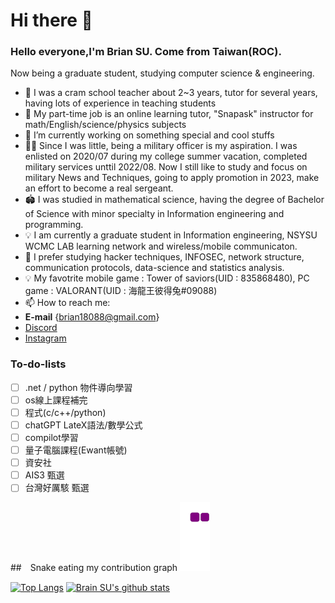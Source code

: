 # Hi there 👋

### Hello everyone,I'm Brian SU. Come from Taiwan(ROC).
Now being a graduate student, studying computer science & engineering.
- 📝 I was a cram school teacher about 2~3 years, tutor for several years, having lots of experience in teaching students 
- 📝 My part-time job is an online learning tutor, "Snapask" instructor for math/English/science/physics subjects
- 🔭 I’m currently working on something special and cool stuffs
- 💂‍♂️  Since I was little, being a military officer is my aspiration. I was enlisted on 2020/07 during my college summer vacation, completed military services unttil 2022/08. Now I still like to study and focus on military News and Techniques, going to apply promotion in 2023, make an effort to become a real sergeant.
- 🏟  I was studied in mathematical science, having the degree of Bachelor of Science with minor specialty in Information engineering and programming.
- 💡  I am currently a graduate student in Information engineering, NSYSU WCMC LAB learning network and wireless/mobile communicaton.
- 🌱 I prefer studying hacker techniques, INFOSEC, network structure, communication protocols, data-science and statistics analysis.
- 💡  My favotrite mobile game : Tower of saviors(UID : 835868480), PC game : VALORANT(UID : 海龍王彼得兔#09088)
- 📫 How to reach me:
- **E-mail** {brian18088@gmail.com}
- [Discord](https://discordapp.com/users/brian18088#7366)
- [Instagram](https://www.instagram.com/brian_18088/)

### To-do-lists
- [ ] .net / python 物件導向學習
- [ ] os線上課程補完
- [ ] 程式(c/c++/python)
- [ ] chatGPT LateX語法/數學公式
- [ ] compilot學習
- [ ] 量子電腦課程(Ewant帳號)
- [ ] 資安社
- [ ] AIS3 甄選
- [ ] 台灣好厲駭 甄選
 
##　Snake eating my contribution graph
![snake gif](https://github.com/brian09088/brian09088/blob/output/github-contribution-grid-snake.gif)

[![Top Langs](https://github-readme-stats.vercel.app/api/top-langs/?username=brian09088)](https://github.com/brian09088/github-readme-stats)
[![Brain SU's github stats](https://github-readme-stats.vercel.app/api?username=brian09088)](https://github.com/brian09088/github-readme-stats)
